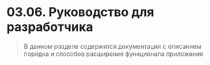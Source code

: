 # 03.06. Руководство для разработчика

> В данном разделе содержится документация с описанием порядка и способов расширения функционала приложения
